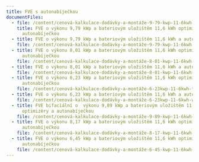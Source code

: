 ```yaml
---
title: FVE s autonabíječkou
documentFiles:
  - file: /content/cenová-kalkulace-dodávky-a-montáže-9-79-kwp-11-6kwh-tigo-wallbox-leden-2024.pdf
    title: FVE o výkonu 9,79 kWp a bateriovým uložištěm 11,6 kWh optimizéry a
      autonabíječkou
  - title: FVE o výkonu 9,79 kWp a bateriovým uložištěm 11,6 kWh a autonabíječkou
    file: /content/cenová-kalkulace-dodávky-a-montáže-9-79-kwp-11-6kwh-wallbox-leden-2024.pdf
  - title: FVE o výkonu 8,01 kWp a bateriovým uložištěm 11,6 kWh optimizéry a
      autonabíječkou
    file: /content/cenová-kalkulace-dodávky-a-montáže-8-01-kwp-11-6kwh-tigo-wallbox-leden-2024.pdf
  - title: FVE o výkonu 8,01 kWp a bateriovým uložištěm 11,6 kWh a autonabíječkou
    file: /content/cenová-kalkulace-dodávky-a-montáže-8-01-kwp-11-6kwh-wallbox-leden-2024.pdf
  - title: FVE o výkonu 6,23 kWp a bateriovým uložištěm 11,6 kWh optimizéry a
      autonabíječkou
    file: /content/cenová-kalkulace-dodávky-a-montáže-6-23kwp-11-6kwh-tigo-wallbox-leden-2024.pdf
  - title: FVE o výkonu 6,23 kWp a bateriovým uložištěm 11,6 kWh a autonabíječkou
    file: /content/cenová-kalkulace-dodávky-a-montáže-6-23kwp-11-6kwh-wallbox-leden-2024.pdf
  - title: FVE bifaciální o  výkonu 9,89 kWp a bateriovým uložištěm 11,6 kWh
      optimizéry a autonabíječkou
    file: /content/cenová-kalkulace-dodávky-a-montáže-9-89-kwp-11-6kwh-wallbox-leden-2024.pdf
  - title: FVE o výkonu 8,17 kWp a bateriovým uložištěm 11,6 kWh optimizéry a
      autonabíječkou
    file: /content/cenová-kalkulace-dodávky-a-montáže-8-17-kwp-11-6kwh-wallbox-leden-2024.pdf
  - title: FVE o výkonu 6,45 kWp a bateriovým uložištěm 11,6 kWh optimizéry a
      autonabíječkou
    file: /content/cenová-kalkulace-dodávky-a-montáže-6-45-kwp-11-6kwh-wallbox-leden-2024.pdf
---
```

